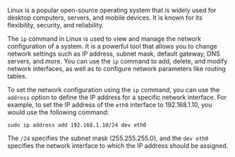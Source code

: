 Linux is a popular open-source operating system that is widely used for desktop computers, servers, and mobile devices. It is known for its flexibility, security, and reliability.

The `ip` command in Linux is used to view and manage the network configuration of a system. It is a powerful tool that allows you to change network settings such as IP address, subnet mask, default gateway, DNS servers, and more. You can use the `ip` command to add, delete, and modify network interfaces, as well as to configure network parameters like routing tables.

To set the network configuration using the `ip` command, you can use the `address` option to define the IP address for a specific network interface. For example, to set the IP address of the `eth0` interface to 192.168.1.10, you would use the following command:

```
sudo ip address add 192.168.1.10/24 dev eth0
```

The `/24` specifies the subnet mask (255.255.255.0), and the `dev eth0` specifies the network interface to which the IP address should be assigned.
